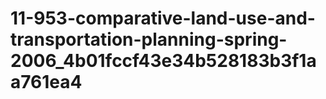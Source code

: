 # 11-953-comparative-land-use-and-transportation-planning-spring-2006_4b01fccf43e34b528183b3f1aa761ea4